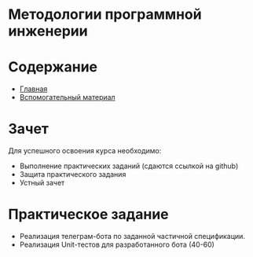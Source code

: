 # Методологии программной инженерии

# Содержание
* [Главная](https://github.com/WrapAndKit/testing_itmo_2024/blob/main/README.md)
* [Вспомогательный материал](https://github.com/WrapAndKit/testing_itmo_2024/blob/main/support.md)

# Зачет
Для успешного освоения курса необходимо:

* Выполнение практических заданий (сдаются ссылкой на github)
* Защита практического задания
* Устный зачет
  
# Практическое задание
* Реализация телеграм-бота по заданной частичной спецификации.
* Реализация Unit-тестов для разработанного бота (40-60)

